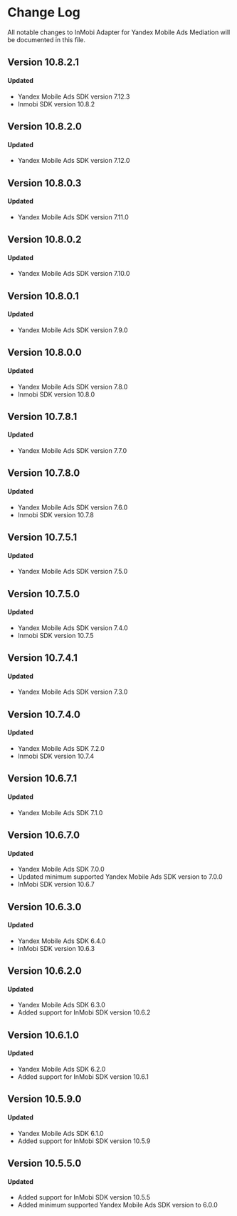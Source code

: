 # Change Log
All notable changes to InMobi Adapter for Yandex Mobile Ads Mediation will be documented in this file.

## Version 10.8.2.1

#### Updated
* Yandex Mobile Ads SDK version 7.12.3
* Inmobi SDK version 10.8.2

## Version 10.8.2.0

#### Updated
* Yandex Mobile Ads SDK version 7.12.0

## Version 10.8.0.3

#### Updated
* Yandex Mobile Ads SDK version 7.11.0

## Version 10.8.0.2

#### Updated
* Yandex Mobile Ads SDK version 7.10.0

## Version 10.8.0.1

#### Updated
* Yandex Mobile Ads SDK version 7.9.0

## Version 10.8.0.0

#### Updated
* Yandex Mobile Ads SDK version 7.8.0
* Inmobi SDK version 10.8.0

## Version 10.7.8.1

#### Updated
* Yandex Mobile Ads SDK version 7.7.0

## Version 10.7.8.0

#### Updated
* Yandex Mobile Ads SDK version 7.6.0
* Inmobi SDK version 10.7.8

## Version 10.7.5.1

#### Updated
* Yandex Mobile Ads SDK version 7.5.0

## Version 10.7.5.0

#### Updated
* Yandex Mobile Ads SDK version 7.4.0
* Inmobi SDK version 10.7.5

## Version 10.7.4.1

#### Updated
* Yandex Mobile Ads SDK version 7.3.0

## Version 10.7.4.0

#### Updated
* Yandex Mobile Ads SDK 7.2.0
* Inmobi SDK version 10.7.4

## Version 10.6.7.1

#### Updated
* Yandex Mobile Ads SDK 7.1.0

## Version 10.6.7.0

#### Updated
* Yandex Mobile Ads SDK 7.0.0
* Updated minimum supported Yandex Mobile Ads SDK version to 7.0.0
* InMobi SDK version 10.6.7

## Version 10.6.3.0

#### Updated
* Yandex Mobile Ads SDK 6.4.0
* InMobi SDK version 10.6.3

## Version 10.6.2.0

#### Updated
* Yandex Mobile Ads SDK 6.3.0
* Added support for InMobi SDK version 10.6.2

## Version 10.6.1.0

#### Updated
* Yandex Mobile Ads SDK 6.2.0
* Added support for InMobi SDK version 10.6.1

## Version 10.5.9.0

#### Updated
* Yandex Mobile Ads SDK 6.1.0
* Added support for InMobi SDK version 10.5.9

## Version 10.5.5.0

#### Updated
* Added support for InMobi SDK version 10.5.5
* Added minimum supported Yandex Mobile Ads SDK version to 6.0.0
